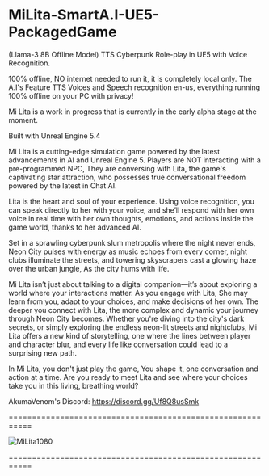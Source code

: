 # MiLita-SmartA.I-UE5-PackagedGame

(Llama-3 8B Offline Model) TTS Cyberpunk Role-play in UE5 with Voice Recognition.

100% offline, NO internet needed to run it, it is completely local only.
The A.I's Feature TTS Voices and Speech recognition en-us, everything running 100% offline on your PC with privacy!

Mi Lita is a work in progress that is currently in the early alpha stage at the moment.

Built with Unreal Engine 5.4

Mi Lita is a cutting-edge simulation game powered by the latest advancements in AI and Unreal Engine 5. Players are NOT interacting with a pre-programmed NPC, They are conversing with Lita, the game's captivating star attraction, who possesses true conversational freedom powered by the latest in Chat AI.

Lita is the heart and soul of your experience. Using voice recognition, you can speak directly to her with your voice, and she’ll respond with her own voice in real time with her own thoughts, emotions, and actions inside the game world, thanks to her advanced AI.

Set in a sprawling cyberpunk slum metropolis where the night never ends, Neon City pulses with energy as music echoes from every corner, night clubs illuminate the streets, and towering skyscrapers cast a glowing haze over the urban jungle, As the city hums with life.

Mi Lita isn’t just about talking to a digital companion—it’s about exploring a world where your interactions matter. As you engage with Lita, She may learn from you, adapt to your choices, and make decisions of her own. The deeper you connect with Lita, the more complex and dynamic your journey through Neon City becomes. Whether you're diving into the city's dark secrets, or simply exploring the endless neon-lit streets and nightclubs, Mi Lita offers a new kind of storytelling, one where the lines between player and character blur, and every life like conversation could lead to a surprising new path.

In Mi Lita, you don't just play the game, You shape it, one conversation and action at a time. Are you ready to meet Lita and see where your choices take you in this living, breathing world?

AkumaVenom's Discord: https://discord.gg/Uf8Q8usSmk

===========================================================

![MiLita1080](https://github.com/user-attachments/assets/48e711d0-a157-45b2-9f90-a4e3c605e52b)

===========================================================
